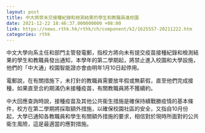 ```yaml
---
layout: post
title: 中大將禁未交接種紀錄和檢測結果的學生和教職員進校園
date: 2021-12-22 18:46:37.000000000 +08:00
link: https://news.rthk.hk/rthk/ch/component/k2/1625557-20211222.htm
categories: rthk
---
```


中文大學向系主任和部門主管發電郵，指校方將向未有提交疫苗接種紀錄和檢測結果的學生和教職員發出通知，本學年的第二學期起，將禁止進入校園和大學設施，他們的「中大通」校園智能證亦會由明年1月10日起停用。

電郵說，在有關措施下，未打針的教職員需要放年假或無薪假，直至他們完成接種，如果直至合約期滿仍未接種疫苗，有關教職員將不獲續約。

中大回應查詢時說，接種疫苗及其他公共衞生措施是確保持續戰勝疫情的基本條件，校方在第二學期將採取額外措施，以確保校園社區的安全，又指自10月份起，大學已通知各教職員和學生有關額外措施的要求，相信對於現時所面對的公共衞生風險，這是最適當的應對措施。
